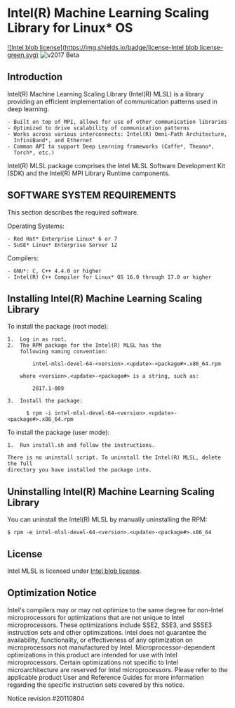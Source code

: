 # Intel(R) Machine Learning Scaling Library for Linux* OS
[![Intel blob license](https://img.shields.io/badge/license-Intel blob license-green.svg)](LICENSE.txt)
![v2017 Beta](https://img.shields.io/badge/v.2017-Beta-orange.svg)
## Introduction ##
Intel(R) Machine Learning Scaling Library (Intel(R) MLSL) is a library providing
an efficient implementation of communication patterns used in deep learning.

    - Built on top of MPI, allows for use of other communication libraries
    - Optimized to drive scalability of communication patterns
    - Works across various interconnects: Intel(R) Omni-Path Architecture,
      InfiniBand*, and Ethernet
    - Common API to support Deep Learning frameworks (Caffe*, Theano*,
      Torch*, etc.)

Intel(R) MLSL package comprises the Intel MLSL Software Development Kit (SDK)
and the Intel(R) MPI Library Runtime components.
## SOFTWARE SYSTEM REQUIREMENTS ##
This section describes the required software.

Operating Systems:

    - Red Hat* Enterprise Linux* 6 or 7
    - SuSE* Linux* Enterprise Server 12

Compilers:

    - GNU*: C, C++ 4.4.0 or higher
    - Intel(R) C++ Compiler for Linux* OS 16.0 through 17.0 or higher
## Installing Intel(R) Machine Learning Scaling Library ##
To install the package (root mode):

    1.  Log in as root.
    2.  The RPM package for the Intel(R) MLSL has the 
        following naming convention:

            intel-mlsl-devel-64-<version>.<update>-<package#>.x86_64.rpm

        where <version>.<update>-<package#> is a string, such as:

            2017.1-009

    3.  Install the package:

          $ rpm -i intel-mlsl-devel-64-<version>.<update>-<package#>.x86_64.rpm

To install the package (user mode):

    1.  Run install.sh and follow the instructions.

    There is no uninstall script. To uninstall the Intel(R) MLSL, delete the full
    directory you have installed the package into.
## Uninstalling Intel(R) Machine Learning Scaling Library ##
You can uninstall the Intel(R) MLSL by manually uninstalling the RPM:

    $ rpm -e intel-mlsl-devel-64-<version>.<update>-<package#>.x86_64
## License ##
Intel MLSL is licensed under 
[Intel blob license](https://github.com/01org/MLSL/blob/master/LICENSE.txt).

## Optimization Notice ##
Intel's compilers may or may not optimize to the same degree for non-Intel
microprocessors for optimizations that are not unique to Intel microprocessors.
These optimizations include SSE2, SSE3, and SSSE3 instruction sets and other
optimizations. Intel does not guarantee the availability, functionality, or
effectiveness of any optimization on microprocessors not manufactured by Intel.
Microprocessor-dependent optimizations in this product are intended for use 
with Intel microprocessors. Certain optimizations not specific to Intel 
microarchitecture are reserved for Intel microprocessors. Please refer to the 
applicable product User and Reference Guides for more information regarding the
specific instruction sets covered by this notice.

Notice revision #20110804
